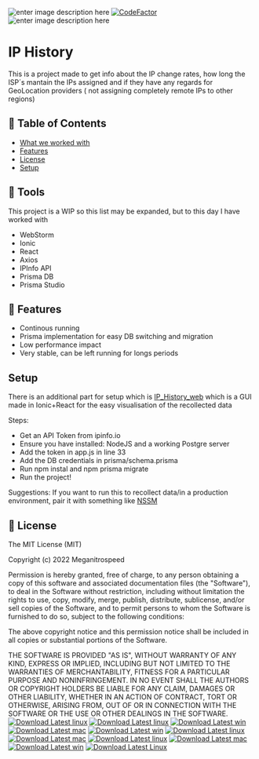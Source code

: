 ![enter image description here](https://img.shields.io/badge/Author-Meganitrospeed-red) [![CodeFactor](https://www.codefactor.io/repository/github/meganitrospeed/ip_history/badge)](https://www.codefactor.io/repository/github/meganitrospeed/ip_history) ![enter image description here](https://img.shields.io/maintenance/yes/2022)
# IP History
This is a project made to get info about the IP change rates, how long the ISP´s mantain the IPs assigned and if they have any regards for GeoLocation providers ( not assigning completely remote IPs to other regions)


## 🚩 Table of Contents

- [What we worked with](#-tools)
- [Features](#-features)
- [License](#-license)
- [Setup](#-setup)

## 🔧 Tools
This project is a WIP so this list may be expanded, but to this day I have worked with

 - WebStorm
 - Ionic
 - React
 - Axios
 - IPInfo API
 - Prisma DB
 - Prisma Studio

## 🎨 Features
  - Continous running
  - Prisma implementation for easy DB switching and migration
  - Low performance impact
  - Very stable, can be left running for longs periods
  
## Setup

There is an additional part for setup which is [IP_History_web](https://github.com/Meganitrospeed/ip_history_web) which is a GUI made in Ionic+React for the easy visualisation of the recollected data

Steps:
 - Get an API Token from ipinfo.io
 - Ensure you have installed: NodeJS and a working Postgre server
 - Add the token in app.js in line 33
 - Add the DB credentials in prisma/schema.prisma
 - Run npm instal and npm prisma migrate
 - Run the project!
 
 Suggestions: If you want to run this to recollect data/in a production environment, pair it with something like [NSSM](https://nssm.cc/)

## 📜 License

The MIT License (MIT)

Copyright (c) 2022 Meganitrospeed

Permission is hereby granted, free of charge, to any person obtaining a copy of this software and associated documentation files (the "Software"), to deal in the Software without restriction, including without limitation the rights to use, copy, modify, merge, publish, distribute, sublicense, and/or sell copies of the Software, and to permit persons to whom the Software is furnished to do so, subject to the following conditions:

The above copyright notice and this permission notice shall be included in all copies or substantial portions of the Software.

THE SOFTWARE IS PROVIDED "AS IS", WITHOUT WARRANTY OF ANY KIND, EXPRESS OR IMPLIED, INCLUDING BUT NOT LIMITED TO THE WARRANTIES OF MERCHANTABILITY, FITNESS FOR A PARTICULAR PURPOSE AND NONINFRINGEMENT. IN NO EVENT SHALL THE AUTHORS OR COPYRIGHT HOLDERS BE LIABLE FOR ANY CLAIM, DAMAGES OR OTHER LIABILITY, WHETHER IN AN ACTION OF CONTRACT, TORT OR OTHERWISE, ARISING FROM, OUT OF OR IN CONNECTION WITH THE SOFTWARE OR THE USE OR OTHER DEALINGS IN THE SOFTWARE.
[![Download Latest linux](https://img.shields.io/badge/Download-linux-brightgreen)](./dist/app-linux)
[![Download Latest linux](https://img.shields.io/badge/Download-linux-brightgreen)](./dist/app-linux)
[![Download Latest win](https://img.shields.io/badge/Download-win-brightgreen)](./dist/app-win)
[![Download Latest mac](https://img.shields.io/badge/Download-mac-brightgreen)](./dist/app-mac)
[![Download Latest win](https://img.shields.io/badge/Download-win-brightgreen)](./dist/app-win)
[![Download Latest linux](https://img.shields.io/badge/Download-linux-brightgreen)](./dist/app-linux)
[![Download Latest mac](https://img.shields.io/badge/Download-mac-brightgreen)](./dist/app-mac)
[![Download Latest linux](https://img.shields.io/badge/Download-linux-brightgreen)](./dist/app-linux)
[![Download Latest mac](https://img.shields.io/badge/Download-mac-brightgreen)](./dist/app-mac)
[![Download Latest win](https://img.shields.io/badge/Download-win-brightgreen)](./dist/app-win)
[![Download Latest Linux](https://img.shields.io/badge/Download-Linux-brightgreen)](./dist/app-linux)

